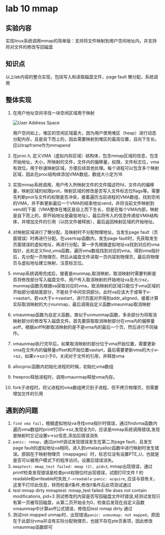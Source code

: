 # lab 10 mmap

## 实验内容

实现linux系统调用mmap的简单版：支持将文件映射到用户空间地址内，并支持将对文件的修改写回磁盘

## 知识点

以上lab内容的整合实现，包括写入和读取磁盘文件，page fault 懒分配，系统调用

## 整体实现

1. 在用户地址空间寻找一块空闲区域用于映射

   ![User Address Space](https://blog.miigon.net/assets/img/mit6s081-lab10-useraddrspace.png)

   用户空间如上，堆区的空闲区域最大，因为用户使用堆区（heap）进行动态分配内存，且是自下而上的，因此需要映射到堆区的最高位置，且向下生长。应以trapframe作为mmapend
2. 在proc.h, 定义VMA（虚拟内存区域）结构体，包含mmap区域的信息，包含开始地址，大小，所映射的文件，文件内的偏移量，权限，文件标志位，vma有效位。用于秒速映射区域，方便后续其他处理。每个进程可以包含多个映射区域，因此在proc结构体添加VMA数组，数组大小定为16
3. 实现mmap系统调用，用户传入所映射文件的文件描述符fd，文件内的偏移量，映射区域的权限prot，映射区域的修改是否写入文件标志位flags等。需要先判断prot与文件的权限是否冲突，接着遍历当前进程的VMA数组，找到空闲的VMA，并不断更新最后一个VMA的结束地址vend，并将当前文件映射到vend的下面（VMA整体在堆区是自上而下生长，但是在每个VMA内部，映射是自下而上的，即开始地址是最低地址）。最后将传入的信息传递给VMA结构体，并增加文件的引用（以防文件被释放），最后返回映射区域的开始地址。
4. 对映射区域进行了懒分配，及映射时不分配物理地址，当发生page fault（页面错误）时再进行分配。在usertrap函数内，发生page fault时，先获取发生页面错误的虚拟地址，再进行分配。第一步先根据虚拟地址va找到对应的vma指针，此处定义find_vma函数，遍历vma数组找到对应的vma，得到vma指针后，先分配一页物理页，然后从磁盘文件读取一页内容到物理页，最后将物理页与虚拟地址建立映射，注意标志位。
5. mmap系统调用完成后，接着是munmap,取消映射，取消映射时需要判断是否将修改部分写入磁盘文件。用户传入取消映射的开始地址va及大小sz，munmap函数先根据va获取对应的vma，取消映射的区域只能位于vma区域的开始部分或结尾部分，不能处于中间空洞部分。此时va应该大于或等于v->vastart，若va大于v->vastart，进行页面对齐得到addr_aligned，接着计算实际取消映射的大小nunmap，最后调用自定义函数vmaunmap取消映射
6. vmaunmap函数为自定义函数，类似于uvmunmap函数，多余部分为将取消映射部分的修改写入磁盘文件。首先要获取取消映射部分在vma内的偏移量aoff，根据aoff判断取消映射的是不是vma内的最后一个页，然后进行不同操作。
7. vmaunmap执行完毕后，如果取消映射的部分位于vma开始位置，需要更新vma在文件内的偏移量offset和开始位置vastart，最后需要更新vma的大小v->sz，如果v->sz小于0，关闭对于文件的引用，并释放vma
8. allocproc函数内初始化进程的时候，初始化vma数组
9. freeproc释放进程时，调用vmaunmap释放vma内存。
10. fork子进程时，将父进程的vma数组拷贝到子进程，但不拷贝物理页，但需要增加文件的引用

## 遇到的问题

1. `find vma fail`，根据虚拟地址va寻找vma指针时错误，通过findvma函数内遍历vma数组时printf打印v->sz,发现全为0，应该是mmap系统调用错误,发现是映射时忘记设置v->sz信息,添加后错误消失
2. `panic: remap`，通过printf调试发现错误发生在第二次page fault，且发生page fault的虚拟地址va相同，进入到vmalazyalloc函数中进行映射时发生错误。原因在于映射物理页（mappages）时，标志位没有设置PTE_U，也就是是否可以被用户模式下的程序访问，设置后错误消失。
3. `mmaptest: mmap_test failed: mmap (2), pid=3`, mmap出现错误，通过printf检查发现错误是检查prot权限位时出现错误，试图打印文件 f 的readable和writeable时失败,`f->readable:panic: acquire`, 应该与锁有关，这里不打印此信息，转而检查if条件,修改if条件后此项测试通过
4. test mmap dirty
   mmaptest: mmap_test failed: file does not contain modifications, pid=3
   测试修改的内容是否写回磁盘文件时错误,经测试发现只有第一页被写回磁盘，从第二页开始全为0，检查后发现在自定义函数vmaunmap中计算aoff公式错误，修改后test mmap dirty 通过
5. 测试not-mapped unmap时，出现错误`panic: uvmunmap: not mapped`，原因在于此部分vma并没有实际分配物理页，也就不存在pte页表项，因此修改vmaunmap函数即可
